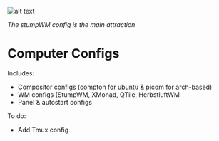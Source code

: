 ![alt text](**https://user-images.githubusercontent.com/36566373/117578700-7615b480-b0e7-11eb-8c07-2e3e5435f607.png)

*The stumpWM config is the main attraction*


# Computer Configs

Includes:
  - Compositor configs (compton for ubuntu & picom for arch-based)
  - WM configs (StumpWM, XMonad, QTile, HerbstluftWM
  - Panel & autostart configs
  
To do:
  - Add Tmux config
